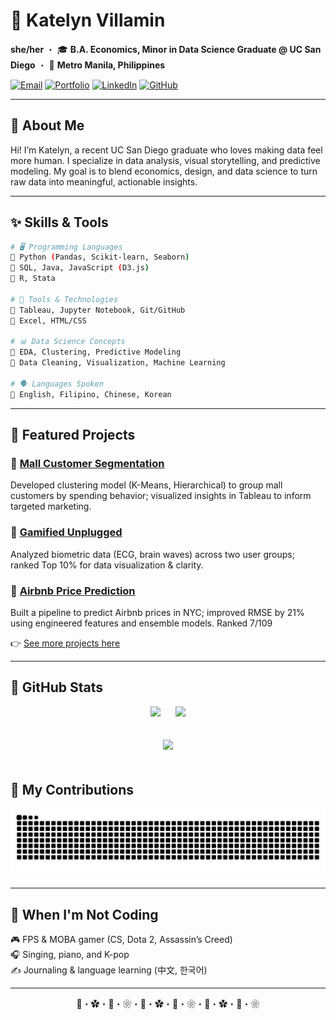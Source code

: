 <!-- 🌸 Optional Banner -->
<!-- ![header](https://i.imgur.com/kFf3XjN.png) -->

<div align="left">

# 🌸 Katelyn Villamin

**she/her** ・ 🎓 **B.A. Economics, Minor in Data Science Graduate  @ UC San Diego**
・ 📍 **Metro Manila, Philippines**

[![Email](https://img.shields.io/badge/-Email-ffc0cb?style=flat-square&logo=gmail&logoColor=white)](mailto:work.skvillamin@gmail.com)
[![Portfolio](https://img.shields.io/badge/-Portfolio-ffe4e1?style=flat-square&logo=notion&logoColor=white)](https://skvillamin.github.io/portfolio)
[![LinkedIn](https://img.shields.io/badge/-LinkedIn-c1e1c1?style=flat-square&logo=linkedin&logoColor=white)](https://linkedin.com/in/skvillamin)
[![GitHub](https://img.shields.io/badge/-GitHub-eac4d5?style=flat-square&logo=github&logoColor=white)](https://github.com/skvillamin)

---

## 💫 About Me

Hi! I’m Katelyn, a recent UC San Diego graduate who loves making data feel more human.
I specialize in data analysis, visual storytelling, and predictive modeling.
My goal is to blend economics, design, and data science to turn raw data into meaningful, actionable insights.

---

## ✨ Skills & Tools

```bash
# 🖥️ Programming Languages
🌸 Python (Pandas, Scikit-learn, Seaborn)
🌿 SQL, Java, JavaScript (D3.js)
🌸 R, Stata

# 🧰 Tools & Technologies
🌸 Tableau, Jupyter Notebook, Git/GitHub
🌿 Excel, HTML/CSS

# 📊 Data Science Concepts
🌸 EDA, Clustering, Predictive Modeling
🌿 Data Cleaning, Visualization, Machine Learning

# 🗣️ Languages Spoken
🌿 English, Filipino, Chinese, Korean
```

---

## 📌 Featured Projects

### 🎀 [Mall Customer Segmentation](https://github.com/skvillamin/mall-customer-segment)  
Developed clustering model (K-Means, Hierarchical) to group mall customers by spending behavior; visualized insights in
Tableau to inform targeted marketing.


### 🌿 [Gamified Unplugged](https://nglyry.github.io/Final-Proj-Dsc106/)  
Analyzed biometric data (ECG, brain waves) across two user groups; ranked Top 10% for data
visualization & clarity.

### 🍓 [Airbnb Price Prediction]([https://www.kaggle.com/competitions/ucsd-winter-2025-dsc-148/rules](https://github.com/skvillamin/airbnb-prices/tree/main))  
Built a pipeline to predict Airbnb prices in NYC; improved RMSE by 21% using engineered features
and ensemble models. Ranked 7/109

👉 [See more projects here](https://skvillamin.github.io/portfolio/projects/index.html)

---

## 🌱 GitHub Stats
<p align="center">
  <img 
    src="https://github-readme-stats.vercel.app/api?username=skvillamin&show_icons=true&theme=rose_pine&icon_color=FFC0CB&title_color=FFB6C1&text_color=92A1B2&bg_color=fffafa&border_color=ffe4e1" 
    width="40%" 
  />
  &nbsp;&nbsp;&nbsp;&nbsp;
  <img 
    src="https://github-readme-stats.vercel.app/api/top-langs/?username=skvillamin&layout=compact&theme=rose_pine&title_color=FFB6C1&text_color=92A1B2&bg_color=fffafa&border_color=ffe4e1" 
    width="40%" 
  />
</p>


<!-- 🌟 Contribution Streak Below -->
<p align="center">
  <img 
    src="https://streak-stats.demolab.com?user=skvillamin&theme=rose_pine&hide_border=true&background=fffafa&dates=92A1B2&stroke=ffe4e1&ring=ffc0cb&fire=FFB6C1&currStreakLabel=FFB6C1&sideLabels=92A1B2" 
    width="500" 
    style="margin: 20px;" 
  />
</p>

## 🐍 My Contributions

<div align="center">
  <picture>
    <source media="(prefers-color-scheme: dark)" srcset="https://raw.githubusercontent.com/skvillamin/skvillamin/output/github-contribution-grid-snake-dark.svg" />
    <source media="(prefers-color-scheme: light)" srcset="https://raw.githubusercontent.com/skvillamin/skvillamin/output/github-contribution-grid-snake.svg" />
    <img alt="github-snake" src="https://raw.githubusercontent.com/skvillamin/skvillamin/output/github-contribution-grid-snake.svg" />
  </picture>
</div>

---

## 🍵 When I'm Not Coding

🎮 FPS & MOBA gamer (CS, Dota 2, Assassin’s Creed)  
🎧 Singing, piano, and K-pop  
✍️ Journaling & language learning (中文, 한국어)

---

<div align="center">


🌸・✿・🍃・❀・🌸・✿・🍃・❀・🌸・✿・🍃・❀

</div>

</div>
